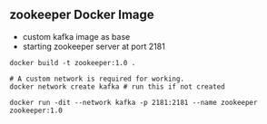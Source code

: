 ## zookeeper Docker Image

- custom kafka image as base
- starting zookeeper server at port 2181

```
docker build -t zookeeper:1.0 .

# A custom network is required for working.
docker network create kafka # run this if not created

docker run -dit --network kafka -p 2181:2181 --name zookeeper zookeeper:1.0
```

